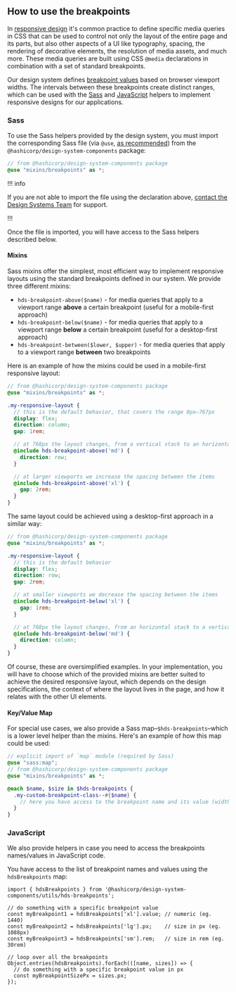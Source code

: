 ## How to use the breakpoints

In [responsive design](https://developer.mozilla.org/en-US/docs/Learn_web_development/Core/CSS_layout/Responsive_Design) it's common practice to define specific media queries in CSS that can be used to control not only the layout of the entire page and its parts, but also other aspects of a UI like typography, spacing, the rendering of decorative elements, the resolution of media assets, and much more. These media queries are built using CSS `@media` declarations in combination with a set of standard breakpoints.

Our design system defines [breakpoint values](/foundations/breakpoints#the-ranges) based on browser viewport widths. The intervals between these breakpoints create distinct ranges, which can be used with the [Sass](/foundations/breakpoints?tab=code#sass) and [JavaScript](/foundations/breakpoints?tab=code#javascript) helpers to implement responsive designs for our applications.

### Sass

To use the Sass helpers provided by the design system, you must import the corresponding Sass file (via `@use`, [as recommended](https://sass-lang.com/documentation/at-rules/use/#differences-from-import)) from the `@hashicorp/design-system-components` package:


```scss
// from @hashicorp/design-system-components package
@use "mixins/breakpoints" as *;
```

!!! info

If you are not able to import the file using the declaration above, [contact the Design Systems Team](/about/support) for support.

!!!

Once the file is imported, you will have access to the Sass helpers described below.

#### Mixins

Sass mixins offer the simplest, most efficient way to implement responsive layouts using the standard breakpoints defined in our system. We provide three different mixins:

- `hds-breakpoint-above($name)` - for media queries that apply to a viewport range **above** a certain breakpoint (useful for a mobile-first approach)
- `hds-breakpoint-below($name)` - for media queries that apply to a viewport range **below** a certain breakpoint (useful for a desktop-first approach)
- `hds-breakpoint-between($lower, $upper)` - for media queries that apply to a viewport range **between** two breakpoints

Here is an example of how the mixins could be used in a mobile-first responsive layout:

```scss
// from @hashicorp/design-system-components package
@use "mixins/breakpoints" as *;

.my-responsive-layout {
  // this is the default behavior, that covers the range 0px–767px
  display: flex;
  direction: column;
  gap: 1rem;

  // at 768px the layout changes, from a vertical stack to an horizontal one
  @include hds-breakpoint-above('md') {
    direction: row;
  }

  // at larger viewports we increase the spacing between the items
  @include hds-breakpoint-above('xl') {
    gap: 2rem;
  }
}
```

The same layout could be achieved using a desktop-first approach in a similar way:

```scss
// from @hashicorp/design-system-components package
@use "mixins/breakpoints" as *;

.my-responsive-layout {
  // this is the default behavior
  display: flex;
  direction: row;
  gap: 2rem;

  // at smaller viewports we decrease the spacing between the items
  @include hds-breakpoint-below('xl') {
    gap: 1rem;
  }

  // at 768px the layout changes, from an horizontal stack to a vertical one
  @include hds-breakpoint-below('md') {
    direction: column;
  }
}
```

Of course, these are oversimplified examples. In your implementation, you will have to choose which of the provided mixins are better suited to achieve the desired responsive layout, which depends on the design specifications, the context of where the layout lives in the page, and how it relates with the other UI elements.

#### Key/Value Map

For special use cases, we also provide a Sass map–`$hds-breakpoints`–which is a lower level helper than the mixins. Here's an example of how this map could be used:

```scss
// explicit import of `map` module (required by Sass)
@use "sass:map";
// from @hashicorp/design-system-components package
@use "mixins/breakpoints" as *;

@each $name, $size in $hds-breakpoints {
  .my-custom-breakpoint-class--#{$name} {
    // here you have access to the breakpoint name and its value (width in px)
  }
}
```

### JavaScript

We also provide helpers in case you need to access the breakpoints names/values in JavaScript code.

You have access to the list of breakpoint names and values using the `hdsBreakpoints` map:

```javascript{data-execute=false}
import { hdsBreakpoints } from '@hashicorp/design-system-components/utils/hds-breakpoints';

// do something with a specific breakpoint value
const myBreakpoint1 = hdsBreakpoints['xl'].value; // numeric (eg. 1440)
const myBreakpoint2 = hdsBreakpoints['lg'].px;    // size in px (eg. 1088px)
const myBreakpoint3 = hdsBreakpoints['sm'].rem;   // size in rem (eg. 30rem)

// loop over all the breakpoints
Object.entries(hdsBreakpoints).forEach(([name, sizes]) => {
  // do something with a specific breakpoint value in px
  const myBreakpointSizePx = sizes.px;
});
```
